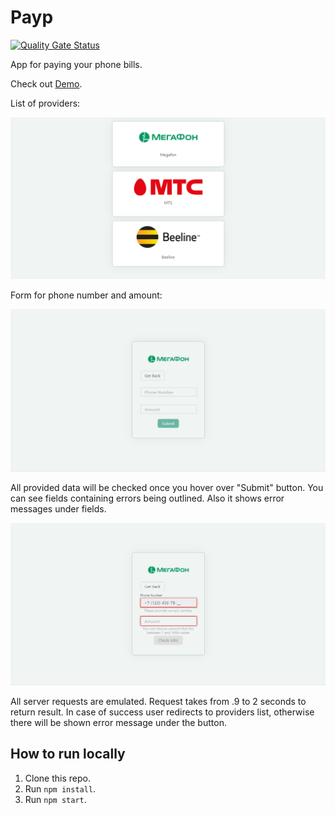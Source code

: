 # Payp

[![Quality Gate Status](https://sonarcloud.io/api/project_badges/measure?project=shelchkov_providers&metric=alert_status)](https://sonarcloud.io/dashboard?id=shelchkov_providers)

App for paying your phone bills.

Check out [Demo](http://payp.epizy.com/ "Demo").

List of providers:

![Providers](https://raw.githubusercontent.com/shelchkov/providers/master/examples/providers.PNG)

Form for phone number and amount:

![Megafon](https://raw.githubusercontent.com/shelchkov/providers/master/examples/megafon.PNG)

All provided data will be checked once you hover over "Submit" button. You can see fields containing errors being outlined. Also it shows error messages under fields.

![Error](https://raw.githubusercontent.com/shelchkov/providers/master/examples/error.PNG)

All server requests are emulated. Request takes from .9 to 2 seconds to return result. In case of success user redirects to providers list, otherwise there will be shown error message under the button.

## How to run locally

1. Clone this repo.
2. Run `npm install`.
3. Run `npm start`.
